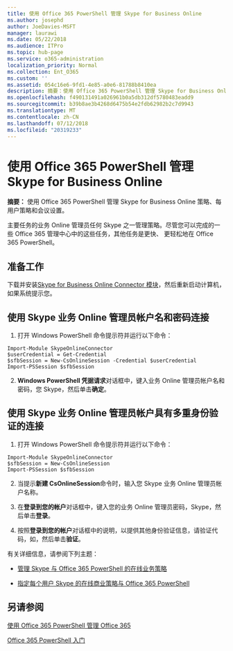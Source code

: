 ```yaml
---
title: 使用 Office 365 PowerShell 管理 Skype for Business Online
ms.author: josephd
author: JoeDavies-MSFT
manager: laurawi
ms.date: 05/22/2018
ms.audience: ITPro
ms.topic: hub-page
ms.service: o365-administration
localization_priority: Normal
ms.collection: Ent_O365
ms.custom: ''
ms.assetid: 054c16e6-9fd1-4e85-a0e6-81788b8410ea
description: 摘要：使用 Office 365 PowerShell 管理 Skype for Business Online 策略、每用户策略和会议设置。
ms.openlocfilehash: f490131491a026961b0a5db312df5780483eadd9
ms.sourcegitcommit: b39b8ae3b4268d6475b54e2fdb62982b2c7d9943
ms.translationtype: MT
ms.contentlocale: zh-CN
ms.lasthandoff: 07/12/2018
ms.locfileid: "20319233"
---
```

# <a name="manage-skype-for-business-online-with-office-365-powershell"></a>使用 Office 365 PowerShell 管理 Skype for Business Online

 **摘要：** 使用 Office 365 PowerShell 管理 Skype for Business Online 策略、每用户策略和会议设置。
  
主要任务的业务 Online 管理员任何 Skype 之一管理策略。尽管您可以完成的一些 Office 365 管理中心中的这些任务，其他任务是更快、 更轻松地在 Office 365 PowerShell。 

## <a name="before-you-start"></a>准备工作

下载并安装[Skype for Business Online Connector 模块](https://www.microsoft.com/en-us/download/details.aspx?id=39366)，然后重新启动计算机，如果系统提示您。


## <a name="connect-using-a-skype-for-business-online-administrator-account-name-and-password"></a>使用 Skype 业务 Online 管理员帐户名和密码连接

1. 打开 Windows PowerShell 命令提示符并运行以下命令： 
    
  ```
  Import-Module SkypeOnlineConnector
  $userCredential = Get-Credential
  $sfbSession = New-CsOnlineSession -Credential $userCredential
  Import-PSSession $sfbSession
  ```

2. **Windows PowerShell 凭据请求**对话框中，键入业务 Online 管理员帐户名和密码，您 Skype，然后单击**确定**。


## <a name="connect-using-a-skype-for-business-online-administrator-account-with-multifactor-authentication"></a>使用 Skype 业务 Online 管理员帐户具有多重身份验证的连接

1. 打开 Windows PowerShell 命令提示符并运行以下命令：

  ```
  Import-Module SkypeOnlineConnector
  $sfbSession = New-CsOnlineSession
  Import-PSSession $sfbSession
  ```

2. 当提示**新建 CsOnlineSession**命令时，输入您 Skype 业务 Online 管理员帐户名称。

3. 在**登录到您的帐户**对话框中，键入您的业务 Online 管理员密码，Skype，然后单击**登录**。

4. 按照**登录到您的帐户**对话框中的说明，以提供其他身份验证信息，请验证代码，如，然后单击**验证**。

有关详细信息，请参阅下列主题：
  
- [管理 Skype 与 Office 365 PowerShell 的在线业务策略](manage-skype-for-business-online-policies-with-office-365-powershell.md)
    
- [指定每个用户 Skype 的在线商业策略与 Office 365 PowerShell](assign-per-user-skype-for-business-online-policies-with-office-365-powershell.md)
    
## <a name="see-also"></a>另请参阅

[使用 Office 365 PowerShell 管理 Office 365](manage-office-365-with-office-365-powershell.md)
  
[Office 365 PowerShell 入门](getting-started-with-office-365-powershell.md)

